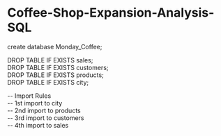 # Coffee-Shop-Expansion-Analysis-SQL

create database Monday_Coffee;

DROP TABLE IF EXISTS sales;                         
DROP TABLE IF EXISTS customers;                     
DROP TABLE IF EXISTS products;                      
DROP TABLE IF EXISTS city;                       

-- Import Rules                            
-- 1st import to city                           
-- 2nd import to products                            
-- 3rd import to customers                       
-- 4th import to sales                  
